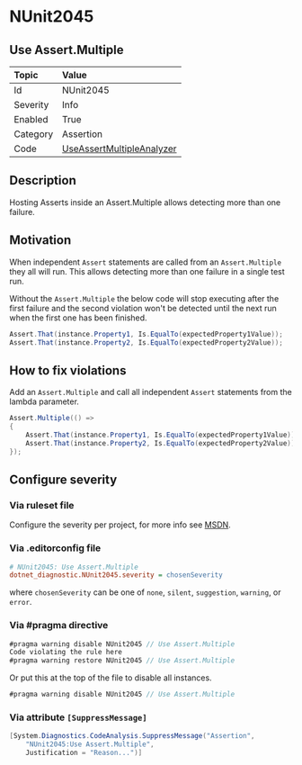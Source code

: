 # NUnit2045

## Use Assert.Multiple

| Topic    | Value
| :--      | :--
| Id       | NUnit2045
| Severity | Info
| Enabled  | True
| Category | Assertion
| Code     | [UseAssertMultipleAnalyzer](https://github.com/nunit/nunit.analyzers/blob/3.6.0/src/nunit.analyzers/UseAssertMultiple/UseAssertMultipleAnalyzer.cs)

## Description

Hosting Asserts inside an Assert.Multiple allows detecting more than one failure.

## Motivation

When independent `Assert` statements are called from an `Assert.Multiple` they all will run.
This allows detecting more than one failure in a single test run.

Without the `Assert.Multiple` the below code will stop executing after the first failure and the second
violation won't be detected until the next run when the first one has been finished.

```csharp
Assert.That(instance.Property1, Is.EqualTo(expectedProperty1Value));
Assert.That(instance.Property2, Is.EqualTo(expectedProperty2Value));
```

## How to fix violations

Add an `Assert.Multiple` and call all independent `Assert` statements from the lambda parameter.

```csharp
Assert.Multiple(() =>
{
    Assert.That(instance.Property1, Is.EqualTo(expectedProperty1Value));
    Assert.That(instance.Property2, Is.EqualTo(expectedProperty2Value));
});
```
<!-- start generated config severity -->
## Configure severity

### Via ruleset file

Configure the severity per project, for more info see [MSDN](https://learn.microsoft.com/en-us/visualstudio/code-quality/using-rule-sets-to-group-code-analysis-rules?view=vs-2022).

### Via .editorconfig file

```ini
# NUnit2045: Use Assert.Multiple
dotnet_diagnostic.NUnit2045.severity = chosenSeverity
```

where `chosenSeverity` can be one of `none`, `silent`, `suggestion`, `warning`, or `error`.

### Via #pragma directive

```csharp
#pragma warning disable NUnit2045 // Use Assert.Multiple
Code violating the rule here
#pragma warning restore NUnit2045 // Use Assert.Multiple
```

Or put this at the top of the file to disable all instances.

```csharp
#pragma warning disable NUnit2045 // Use Assert.Multiple
```

### Via attribute `[SuppressMessage]`

```csharp
[System.Diagnostics.CodeAnalysis.SuppressMessage("Assertion",
    "NUnit2045:Use Assert.Multiple",
    Justification = "Reason...")]
```
<!-- end generated config severity -->
